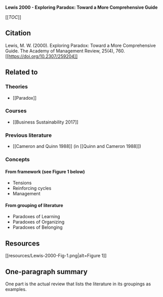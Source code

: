 **Lewis 2000 - Exploring Paradox: Toward a More Comprehensive Guide**

[[_TOC_]]

## Citation
Lewis, M. W. (2000). Exploring Paradox: Toward a More Comprehensive Guide. The Academy of Management Review, 25(4), 760. [[https://doi.org/10.2307/259204]]

## Related to

### Theories
* [[Paradox]]

### Courses
* [[Business Sustainability 2017]]

### Previous literature
* [[Cameron and Quinn 1988]] (in [[Quinn and Cameron 1988]])

### Concepts

#### From framework (see Figure 1 below)
* Tensions
* Reinforcing cycles
* Management

#### From grouping of literature
* Paradoxes of Learning
* Paradoxes of Organizing
* Paradoxes of Belonging

## Resources
[[resources/Lewis-2000-Fig-1.png|alt=Figure 1]]

## One-paragraph summary
One part is the actual review that lists the literature in its groupings as examples.